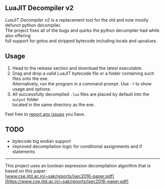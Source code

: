 ## LuaJIT Decompiler v2

*LuaJIT Decompiler v2* is a replacement tool for the old and now mostly defunct python decompiler.  
The project fixes all of the bugs and quirks the python decompiler had while also offering  
full support for gotos and stripped bytecode including locals and upvalues.

## Usage

1. Head to the release section and download the latest executable.
2. Drag and drop a valid LuaJIT bytecode file or a folder containing such files onto the exe.  
Alternatively, run the program in a command prompt. Use `-?` to show usage and options.
3. All successfully decompiled `.lua` files are placed by default into the `output` folder  
located in the same directory as the exe.

Feel free to [report any issues](https://github.com/marsinator358/luajit-decompiler-v2/issues/new) you have.

## TODO

* bytecode big endian support
* improved decompilation logic for conditional assignments and if statements

---

This project uses an boolean expression decompilation algorithm that is based on this paper:  
[www.cse.iitd.ac.in/~sak/reports/isec2016-paper.pdf](https://www.cse.iitd.ac.in/~sak/reports/isec2016-paper.pdf)
